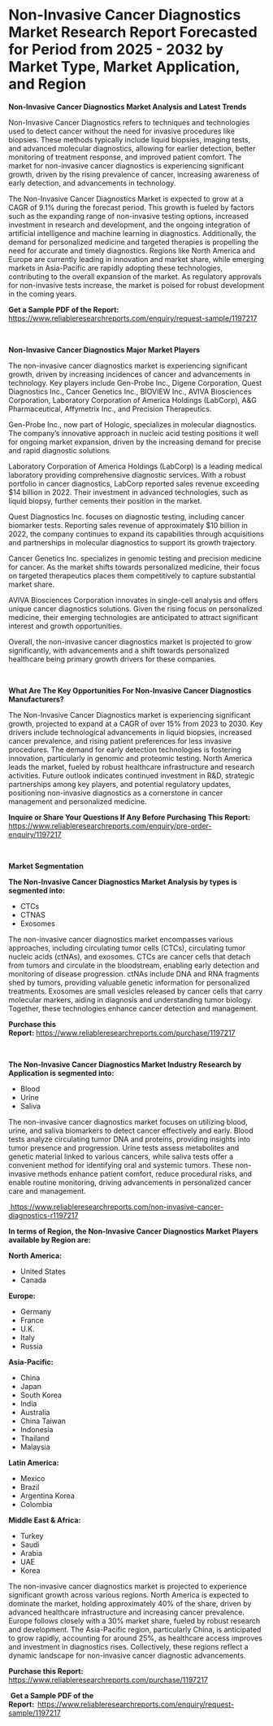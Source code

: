 <p><h1>Non-Invasive Cancer Diagnostics Market Research Report Forecasted for Period from 2025 -  2032 by Market Type, Market Application, and Region</h1></p><p><strong>Non-Invasive Cancer Diagnostics Market Analysis and Latest Trends</strong></p>
<p><p>Non-Invasive Cancer Diagnostics refers to techniques and technologies used to detect cancer without the need for invasive procedures like biopsies. These methods typically include liquid biopsies, imaging tests, and advanced molecular diagnostics, allowing for earlier detection, better monitoring of treatment response, and improved patient comfort. The market for non-invasive cancer diagnostics is experiencing significant growth, driven by the rising prevalence of cancer, increasing awareness of early detection, and advancements in technology.</p><p>The Non-Invasive Cancer Diagnostics Market is expected to grow at a CAGR of 9.1% during the forecast period. This growth is fueled by factors such as the expanding range of non-invasive testing options, increased investment in research and development, and the ongoing integration of artificial intelligence and machine learning in diagnostics. Additionally, the demand for personalized medicine and targeted therapies is propelling the need for accurate and timely diagnostics. Regions like North America and Europe are currently leading in innovation and market share, while emerging markets in Asia-Pacific are rapidly adopting these technologies, contributing to the overall expansion of the market. As regulatory approvals for non-invasive tests increase, the market is poised for robust development in the coming years.</p></p>
<p><strong>Get a Sample PDF of the Report:&nbsp;</strong> <a href="https://www.reliableresearchreports.com/enquiry/request-sample/1197217?utm_campaign=3308&utm_medium=2&utm_source=Github&utm_content=ia&utm_term=16042025&utm_id=non-invasive-cancer-diagnostics">https://www.reliableresearchreports.com/enquiry/request-sample/1197217</a></p>
<p>&nbsp;</p>
<p><strong>Non-Invasive Cancer Diagnostics Major Market Players</strong></p>
<p><p>The non-invasive cancer diagnostics market is experiencing significant growth, driven by increasing incidences of cancer and advancements in technology. Key players include Gen-Probe Inc., Digene Corporation, Quest Diagnostics Inc., Cancer Genetics Inc., BIOVIEW Inc., AVIVA Biosciences Corporation, Laboratory Corporation of America Holdings (LabCorp), A&G Pharmaceutical, Affymetrix Inc., and Precision Therapeutics.</p><p>Gen-Probe Inc., now part of Hologic, specializes in molecular diagnostics. The company’s innovative approach in nucleic acid testing positions it well for ongoing market expansion, driven by the increasing demand for precise and rapid diagnostic solutions.</p><p>Laboratory Corporation of America Holdings (LabCorp) is a leading medical laboratory providing comprehensive diagnostic services. With a robust portfolio in cancer diagnostics, LabCorp reported sales revenue exceeding $14 billion in 2022. Their investment in advanced technologies, such as liquid biopsy, further cements their position in the market.</p><p>Quest Diagnostics Inc. focuses on diagnostic testing, including cancer biomarker tests. Reporting sales revenue of approximately $10 billion in 2022, the company continues to expand its capabilities through acquisitions and partnerships in molecular diagnostics to support its growth trajectory.</p><p>Cancer Genetics Inc. specializes in genomic testing and precision medicine for cancer. As the market shifts towards personalized medicine, their focus on targeted therapeutics places them competitively to capture substantial market share.</p><p>AVIVA Biosciences Corporation innovates in single-cell analysis and offers unique cancer diagnostics solutions. Given the rising focus on personalized medicine, their emerging technologies are anticipated to attract significant interest and growth opportunities.</p><p>Overall, the non-invasive cancer diagnostics market is projected to grow significantly, with advancements and a shift towards personalized healthcare being primary growth drivers for these companies.</p></p>
<p>&nbsp;</p>
<p><strong>What Are The Key Opportunities For Non-Invasive Cancer Diagnostics Manufacturers?</strong></p>
<p><p>The Non-Invasive Cancer Diagnostics market is experiencing significant growth, projected to expand at a CAGR of over 15% from 2023 to 2030. Key drivers include technological advancements in liquid biopsies, increased cancer prevalence, and rising patient preferences for less invasive procedures. The demand for early detection technologies is fostering innovation, particularly in genomic and proteomic testing. North America leads the market, fueled by robust healthcare infrastructure and research activities. Future outlook indicates continued investment in R&D, strategic partnerships among key players, and potential regulatory updates, positioning non-invasive diagnostics as a cornerstone in cancer management and personalized medicine.</p></p>
<p><strong>Inquire or Share Your Questions If Any Before Purchasing This Report:</strong> <a href="https://www.reliableresearchreports.com/enquiry/pre-order-enquiry/1197217?utm_campaign=3308&utm_medium=2&utm_source=Github&utm_content=ia&utm_term=16042025&utm_id=non-invasive-cancer-diagnostics">https://www.reliableresearchreports.com/enquiry/pre-order-enquiry/1197217</a></p>
<p>&nbsp;</p>
<p><strong>Market Segmentation</strong></p>
<p><strong>The Non-Invasive Cancer Diagnostics Market Analysis by types is segmented into:</strong></p>
<p><ul><li>CTCs</li><li>CTNAS</li><li>Exosomes</li></ul></p>
<p><p>The non-invasive cancer diagnostics market encompasses various approaches, including circulating tumor cells (CTCs), circulating tumor nucleic acids (ctNAs), and exosomes. CTCs are cancer cells that detach from tumors and circulate in the bloodstream, enabling early detection and monitoring of disease progression. ctNAs include DNA and RNA fragments shed by tumors, providing valuable genetic information for personalized treatments. Exosomes are small vesicles released by cancer cells that carry molecular markers, aiding in diagnosis and understanding tumor biology. Together, these technologies enhance cancer detection and management.</p></p>
<p><strong>Purchase this Report:&nbsp;</strong><a href="https://www.reliableresearchreports.com/purchase/1197217?utm_campaign=3308&utm_medium=2&utm_source=Github&utm_content=ia&utm_term=16042025&utm_id=non-invasive-cancer-diagnostics">https://www.reliableresearchreports.com/purchase/1197217</a></p>
<p>&nbsp;</p>
<p><strong>The Non-Invasive Cancer Diagnostics Market Industry Research by Application is segmented into:</strong></p>
<p><ul><li>Blood</li><li>Urine</li><li>Saliva</li></ul></p>
<p><p>The non-invasive cancer diagnostics market focuses on utilizing blood, urine, and saliva biomarkers to detect cancer effectively and early. Blood tests analyze circulating tumor DNA and proteins, providing insights into tumor presence and progression. Urine tests assess metabolites and genetic material linked to various cancers, while saliva tests offer a convenient method for identifying oral and systemic tumors. These non-invasive methods enhance patient comfort, reduce procedural risks, and enable routine monitoring, driving advancements in personalized cancer care and management.</p></p>
<p><a href="https://www.reliableresearchreports.com/non-invasive-cancer-diagnostics-r1197217?utm_campaign=3308&utm_medium=2&utm_source=Github&utm_content=ia&utm_term=16042025&utm_id=non-invasive-cancer-diagnostics">&nbsp;https://www.reliableresearchreports.com/non-invasive-cancer-diagnostics-r1197217</a></p>
<p><strong>In terms of Region, the Non-Invasive Cancer Diagnostics Market Players available by Region are:</strong></p>
<p>
    <p> <strong> North America: </strong>
        <ul>
            <li>United States</li>
            <li>Canada</li>
        </ul>
        </p> 
    <p> <strong> Europe: </strong>
        <ul>
            <li>Germany</li>
            <li>France</li>
            <li>U.K.</li>
            <li>Italy</li>
            <li>Russia</li>
        </ul>
        </p> 
    <p> <strong> Asia-Pacific: </strong>
        <ul>
            <li>China</li>
            <li>Japan</li>
            <li>South Korea</li>
            <li>India</li>
            <li>Australia</li>
            <li>China Taiwan</li>
            <li>Indonesia</li>
            <li>Thailand</li>
            <li>Malaysia</li>
        </ul>
        </p> 
    <p> <strong> Latin America: </strong>
        <ul>
            <li>Mexico</li>
            <li>Brazil</li>
            <li>Argentina Korea</li>
            <li>Colombia</li>
        </ul>
        </p> 
    <p> <strong> Middle East & Africa: </strong>
        <ul>
            <li>Turkey</li>
            <li>Saudi</li>
            <li>Arabia</li>
            <li>UAE</li>
            <li>Korea</li>
        </ul>
    </p>
    </p>
<p><p>The non-invasive cancer diagnostics market is projected to experience significant growth across various regions. North America is expected to dominate the market, holding approximately 40% of the share, driven by advanced healthcare infrastructure and increasing cancer prevalence. Europe follows closely with a 30% market share, fueled by robust research and development. The Asia-Pacific region, particularly China, is anticipated to grow rapidly, accounting for around 25%, as healthcare access improves and investment in diagnostics rises. Collectively, these regions reflect a dynamic landscape for non-invasive cancer diagnostic advancements.</p></p>
<p><strong>Purchase this Report: </strong><a href="https://www.reliableresearchreports.com/purchase/1197217?utm_campaign=3308&utm_medium=2&utm_source=Github&utm_content=ia&utm_term=16042025&utm_id=non-invasive-cancer-diagnostics">https://www.reliableresearchreports.com/purchase/1197217</a></p>
<p>&nbsp;<strong>Get a Sample PDF of the Report:&nbsp;&nbsp;</strong><a href="https://www.reliableresearchreports.com/enquiry/request-sample/1197217?utm_campaign=3308&utm_medium=2&utm_source=Github&utm_content=ia&utm_term=16042025&utm_id=non-invasive-cancer-diagnostics">https://www.reliableresearchreports.com/enquiry/request-sample/1197217</a></p>
<p><strong></strong></p>
<p><p></p><p></p><p></p></p>